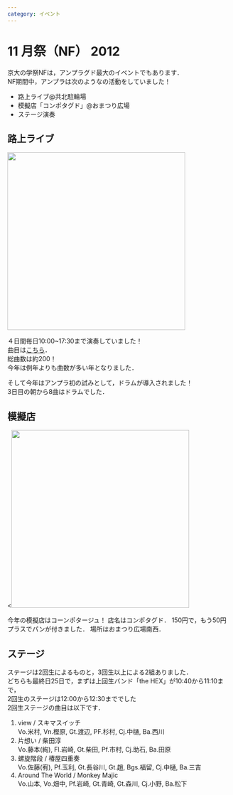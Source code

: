 ```yaml
---
category: イベント
---
```


# 11 月祭（NF） 2012

<p>
    京大の学祭NFは，アンプラグド最大のイベントでもあります．<br />
    NF期間中，アンプラは次のようなの活動をしていました！
    <ul>
        <li>路上ライブ@共北駐輪場</li>
        <li>模擬店「コンポタグド」@おまつり広場</li>
        <li>ステージ演奏</li>
    </ul>
</p>
<h2>路上ライブ</h2>
<img src="/uploads/2012-nf-img01.jpg" alt="" title="2012-nf-img01" width="400" />
<p>
    ４日間毎日10:00~17:30まで演奏していました！<br />
    曲目は<a href="/uploads/2012.html" target="_blank">こちら</a>．<br />
    総曲数は約200！<br />
    今年は例年よりも曲数が多い年となりました．<br />
</p>
<p>
    そして今年はアンプラ初の試みとして，ドラムが導入されました！<br />
    3日目の朝から8曲はドラムでした．
</p>
<h2>模擬店</h2>
<<img src="/uploads/2012-nf-img02.jpg" alt="" title="2012-nf-img02" width="400" />
<p>
    今年の模擬店はコーンポタージュ！
    店名はコンポタグド．
    150円で，もう50円プラスでパンが付きました．
    場所はおまつり広場南西．
</p>
<h2>ステージ</h2>
<p>
    ステージは2回生によるものと，3回生以上による2組ありました．<br />
    どちらも最終日25日で，まずは上回生バンド「the HEX」が10:40から11:10まで，<br />
    2回生のステージは12:00から12:30まででした<br />
    2回生ステージの曲目は以下です．
</p>
<ol class="live">
    <li>view / スキマスイッチ<br />Vo.米村, Vn.樫原, Gt.渡辺, PF.杉村, Cj.中樋, Ba.西川</li>
    <li>片想い / 柴田淳<br />Vo.藤本(絢), Fl.岩崎, Gt.柴田, Pf.市村, Cj.助石, Ba.田原</li>
    <li>螺旋階段 / 椿屋四重奏<br />Vo.佐藤(宥), Pf.玉利, Gt.長谷川, Gt.趙, Bgs.福留, Cj.中樋, Ba.三吉</li>
    <li>Around The World / Monkey Majic<br />Vo.山本, Vo.畑中, Pf.岩崎, Gt.青崎, Gt.森川, Cj.小野, Ba.松下</li>
</ol>
